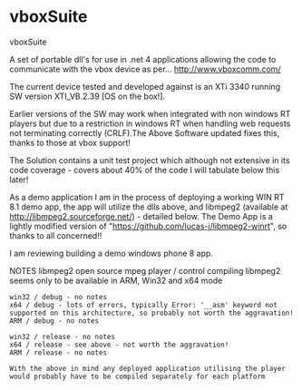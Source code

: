 vboxSuite
=========

vboxSuite

A set of portable dll's for use in .net 4 applications allowing the code to communicate with the vbox device as per...
http://www.vboxcomm.com/

The current device tested and developed against is an XTi 3340 running SW version XTI_VB.2.39 [OS on the box!].

Earlier versions of the SW may work when integrated with non windows RT players but due to a restriction in windows RT when handling web requests not terminating correctly (CRLF).The Above Software updated fixes this, thanks to those at vbox support!

The Solution contains a unit test project which although not extensive in its code coverage - covers about 40% of the code I will tabulate below this later!

As a demo application I am in the process of deploying a working WIN RT 8.1 demo app, the app will utilize the dlls above, and libmpeg2 (available at http://libmpeg2.sourceforge.net/) - detailed below.
The Demo App is a lightly modified version of "https://github.com/lucas-j/libmpeg2-winrt", so thanks to all concerned!! 

I am reviewing building a demo windows phone 8 app.

NOTES
libmpeg2 open source mpeg player / control
	compiling libmpeg2 seems only to be available in ARM, Win32 and x64 mode

	win32 / debug - no notes
	x64 / debug - lots of errors, typically Error: '__asm' keyword not supported on this architecture, so probably not worth the aggravation!
	ARM / debug - no notes

	win32 / release - no notes
	x64 / release - see above - not worth the aggravation!
	ARM / release - no notes

	With the above in mind any deployed application utilising the player would probably have to be compiled separately for each platform